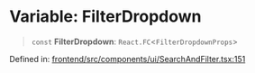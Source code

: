 # Variable: FilterDropdown

> `const` **FilterDropdown**: `React.FC`\<`FilterDropdownProps`\>

Defined in: [frontend/src/components/ui/SearchAndFilter.tsx:151](https://github.com/lsendel/sass/blob/ca8b2b87627589617e0de57047e1f50d53e78078/frontend/src/components/ui/SearchAndFilter.tsx#L151)
